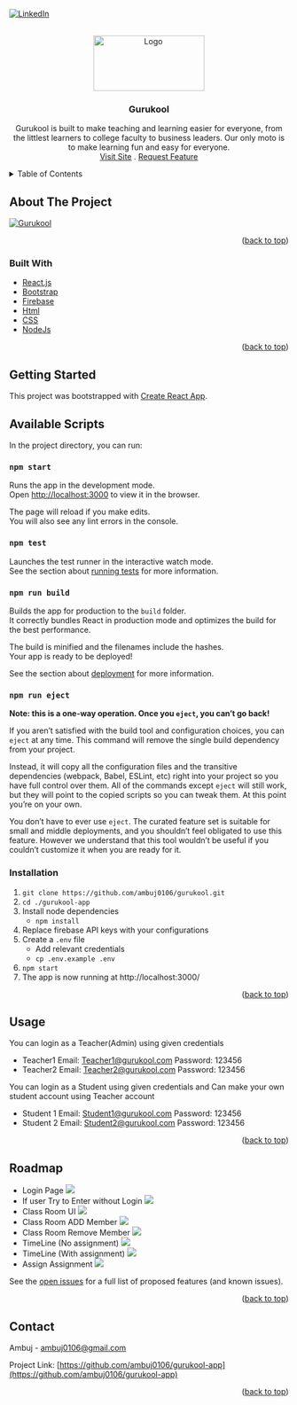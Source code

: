 <div id="top"></div>

[![LinkedIn][linkedin-shield]][linkedin-url]

<!-- PROJECT LOGO -->
<br />
<div align="center">
  <a href="https://github.com/ambuj0106/gurukool-app">
    <img src="./images/GurukoolLogo.png" alt="Logo" width="200" height="100">
  </a>

<h3 align="center">Gurukool</h3>

  <p align="center">
    Gurukool is built to make teaching and learning easier for everyone, from the littlest learners to college faculty to business leaders. Our only moto is to make learning fun and easy for everyone.
    <br />
    <a href="https://gurukool-407e9.web.app/">Visit Site</a>
    .
    <a href="https://github.com/ambuj0106/gurukool-app/issues">Request Feature</a>
  </p>
</div>

<!-- TABLE OF CONTENTS -->
<details>
  <summary>Table of Contents</summary>
  <ol>
    <li>
      <a href="#about-the-project">About The Project</a>
      <ul>
        <li><a href="#built-with">Built With</a></li>
      </ul>
    </li>
    <li>
      <a href="#getting-started">Getting Started</a>
      <ul>
        <li><a href="#prerequisites">Prerequisites</a></li>
        <li><a href="#installation">Installation</a></li>
      </ul>
    </li>
    <li><a href="#usage">Usage</a></li>
    <li><a href="#roadmap">Roadmap</a></li>
    <li><a href="#contributing">Contributing</a></li>
    <li><a href="#license">License</a></li>
    <li><a href="#contact">Contact</a></li>
    <li><a href="#acknowledgments">Acknowledgments</a></li>
  </ol>
</details>

<!-- ABOUT THE PROJECT -->

## About The Project

[![Gurukool][product-screenshot]](https://gurukool-407e9.web.app/)

<p align="right">(<a href="#top">back to top</a>)</p>

### Built With

- [React.js](https://reactjs.org/)
- [Bootstrap](https://getbootstrap.com)
- [Firebase](https://firebase.google.com/)
- [Html](https://developer.mozilla.org/en-US/docs/Web/HTML)
- [CSS](https://en.wikipedia.org/wiki/CSS)
- [NodeJs](https://nodejs.org/)

<p align="right">(<a href="#top">back to top</a>)</p>

<!-- GETTING STARTED -->

## Getting Started

This project was bootstrapped with [Create React App](https://github.com/facebook/create-react-app).

## Available Scripts

In the project directory, you can run:

### `npm start`

Runs the app in the development mode.\
Open [http://localhost:3000](http://localhost:3000) to view it in the browser.

The page will reload if you make edits.\
You will also see any lint errors in the console.

### `npm test`

Launches the test runner in the interactive watch mode.\
See the section about [running tests](https://facebook.github.io/create-react-app/docs/running-tests) for more information.

### `npm run build`

Builds the app for production to the `build` folder.\
It correctly bundles React in production mode and optimizes the build for the best performance.

The build is minified and the filenames include the hashes.\
Your app is ready to be deployed!

See the section about [deployment](https://facebook.github.io/create-react-app/docs/deployment) for more information.

### `npm run eject`

**Note: this is a one-way operation. Once you `eject`, you can’t go back!**

If you aren’t satisfied with the build tool and configuration choices, you can `eject` at any time. This command will remove the single build dependency from your project.

Instead, it will copy all the configuration files and the transitive dependencies (webpack, Babel, ESLint, etc) right into your project so you have full control over them. All of the commands except `eject` will still work, but they will point to the copied scripts so you can tweak them. At this point you’re on your own.

You don’t have to ever use `eject`. The curated feature set is suitable for small and middle deployments, and you shouldn’t feel obligated to use this feature. However we understand that this tool wouldn’t be useful if you couldn’t customize it when you are ready for it.

### Installation

1. `git clone https://github.com/ambuj0106/gurukool.git`
2. `cd ./gurukool-app`
3. Install node dependencies
   - `npm install`
4. Replace firebase API keys with your configurations
5. Create a `.env` file
   - Add relevant credentials
   - `cp .env.example .env`
6. `npm start`
7. The app is now running at http://localhost:3000/

<p align="right">(<a href="#top">back to top</a>)</p>

<!-- USAGE EXAMPLES -->

## Usage

You can login as a Teacher(Admin) using given credentials

- Teacher1
  Email: Teacher1@gurukool.com
  Password: 123456
- Teacher2
  Email: Teacher2@gurukool.com
  Password: 123456

You can login as a Student using given credentials and Can make your own student account using Teacher account

- Student 1
  Email: Student1@gurukool.com
  Password: 123456
- Student 2
  Email: Student2@gurukool.com
  Password: 123456

<p align="right">(<a href="#top">back to top</a>)</p>

<!-- ROADMAP -->

## Roadmap
- Login Page
<img src="./images/login.png"></img>
- If user Try to Enter without Login 
  <img src="./images/classroom1.png"></img>
- Class Room UI
  <img src="./images/classroom2.png"></img>
- Class Room ADD Member
  <img src="./images/classRoom addmember.png"></img>
- Class Room Remove Member
  <img src="./images/classRoom remove.png"></img>
- TimeLine (No assignment)
   <img src="./images/TimeLine1.png"></img>
- TimeLine (With assignment)
   <img src="./images/Timeline2.png"></img>
-  Assign Assignment 
   <img src="./images/assignassignment.png"></img>

See the [open issues](https://github.com/ambuj0106/gurukool-app/issues) for a full list of proposed features (and known issues).

<p align="right">(<a href="#top">back to top</a>)</p>

<!-- CONTACT -->

## Contact

Ambuj - ambuj0106@gmail.com

Project Link: [https://github.com/ambuj0106/gurukool-app](https://github.com/ambuj0106/gurukool-app)

<p align="right">(<a href="#top">back to top</a>)</p>

<!-- MARKDOWN LINKS & IMAGES -->

[contributors-shield]: https://img.shields.io/github/contributors/ambuj0106/gurukool-app.svg?style=for-the-badge
[contributors-url]: https://github.com/ambuj0106/gurukool-app/graphs/contributors
[forks-shield]: https://img.shields.io/github/forks/ambuj0106/gurukool-app.svg?style=for-the-badge
[forks-url]: https://github.com/ambuj0106/gurukool-app/network/members
[stars-shield]: https://img.shields.io/github/stars/ambuj0106/gurukool-app.svg?style=for-the-badge
[stars-url]: https://github.com/ambuj0106/gurukool-app/stargazers
[issues-shield]: https://img.shields.io/github/issues/ambuj0106/gurukool-app.svg?style=for-the-badge
[issues-url]: https://github.com/ambuj0106/gurukool-app/issues
[license-shield]: https://img.shields.io/github/license/ambuj0106/gurukool-app.svg?style=for-the-badge
[license-url]: https://github.com/ambuj0106/gurukool-app/blob/master/LICENSE.txt
[linkedin-shield]: https://img.shields.io/badge/-LinkedIn-black.svg?style=for-the-badge&logo=linkedin&colorB=555
[linkedin-url]: https://linkedin.com/in/ambuj00
[product-screenshot]: images/hp1.png
